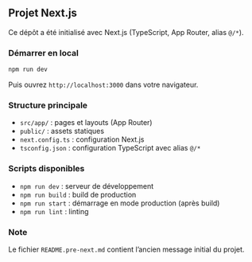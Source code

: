 ## Projet Next.js

Ce dépôt a été initialisé avec Next.js (TypeScript, App Router, alias `@/*`).

### Démarrer en local

```bash
npm run dev
```

Puis ouvrez `http://localhost:3000` dans votre navigateur.

### Structure principale
- `src/app/` : pages et layouts (App Router)
- `public/` : assets statiques
- `next.config.ts` : configuration Next.js
- `tsconfig.json` : configuration TypeScript avec alias `@/*`

### Scripts disponibles
- `npm run dev` : serveur de développement
- `npm run build` : build de production
- `npm run start` : démarrage en mode production (après build)
- `npm run lint` : linting

### Note
Le fichier `README.pre-next.md` contient l’ancien message initial du projet.
